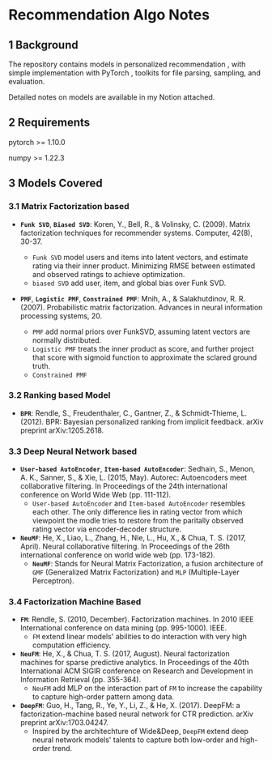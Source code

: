 # Recommendation Algo Notes


## 1 Background
The repository contains models in personalized recommendation
    , with simple implementation with PyTorch
    , toolkits for file parsing, sampling, and evaluation.

Detailed notes on models are available in my Notion attached.


## 2 Requirements
pytorch >= 1.10.0

numpy >= 1.22.3


## 3 Models Covered
### 3.1 Matrix Factorization based 
- **`Funk SVD`**, **`Biased SVD`**: Koren, Y., Bell, R., & Volinsky, C. (2009). Matrix factorization techniques for recommender systems. Computer, 42(8), 30-37.
  - `Funk SVD` model users and items into latent vectors, and estimate rating via their inner product. Minimizing RMSE between estimated and observed ratings to achieve optimization.
  - `biased SVD` add user, item, and global bias over Funk SVD.
 
- **`PMF`**, **`Logistic PMF`**, **`Constrained PMF`**: Mnih, A., & Salakhutdinov, R. R. (2007). Probabilistic matrix factorization. Advances in neural information processing systems, 20.
  - `PMF` add normal priors over FunkSVD, assuming latent vectors are normally distributed.
  - `Logistic PMF` treats the inner product as score, and further project that score with sigmoid function to approximate the sclared ground truth.
  - `Constrained PMF`

### 3.2 Ranking based Model
- **`BPR`**: Rendle, S., Freudenthaler, C., Gantner, Z., & Schmidt-Thieme, L. (2012). BPR: Bayesian personalized ranking from implicit feedback. arXiv preprint arXiv:1205.2618.

### 3.3 Deep Neural Network based
- **`User-based AutoEncoder`**, **`Item-based AutoEncoder`**: Sedhain, S., Menon, A. K., Sanner, S., & Xie, L. (2015, May). Autorec: Autoencoders meet collaborative filtering. In Proceedings of the 24th international conference on World Wide Web (pp. 111-112).
  - `User-based AutoEncoder` and `Item-based AutoEncoder` resembles each other. The only difference lies in rating vector from which viewpoint the modle tries to restore from the paritally observed rating vector via encoder-decoder structure.
-  **`NeuMF`**: He, X., Liao, L., Zhang, H., Nie, L., Hu, X., & Chua, T. S. (2017, April). Neural collaborative filtering. In Proceedings of the 26th international conference on world wide web (pp. 173-182).
   - **`NeuMF`**: Stands for Neural Matrix Factorization, a fusion architecture of `GMF` (Generalized Matrix Factorization) and `MLP` (Multiple-Layer Perceptron).

### 3.4 Factorization Machine Based
- **`FM`**: Rendle, S. (2010, December). Factorization machines. In 2010 IEEE International conference on data mining (pp. 995-1000). IEEE.
  - `FM` extend linear models' abilities to do interaction with very high computation efficiency.
- **`NeuFM`**: He, X., & Chua, T. S. (2017, August). Neural factorization machines for sparse predictive analytics. In Proceedings of the 40th International ACM SIGIR conference on Research and Development in Information Retrieval (pp. 355-364).
  - `NeuFM` add MLP on the interaction part of `FM` to increase the capability to capture high-order pattern among data.
- **`DeepFM`**: Guo, H., Tang, R., Ye, Y., Li, Z., & He, X. (2017). DeepFM: a factorization-machine based neural network for CTR prediction. arXiv preprint arXiv:1703.04247.
  - Inspired by the architechture of Wide&Deep, `DeepFM` extend deep neural network models' talents to capture both low-order and high-order trend. 